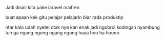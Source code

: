 Jadi disini kita pake laravel maifren 

buat apaan kek gitu pelajar pelajarin biar rada produktip 

ntar kalo udah nyetel otak nye kan enak jadi ngobrol kodingan nyambung tuh ga ngang ngong ngang ngong haaa hoo ha hoooo
